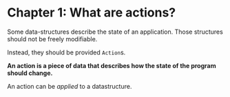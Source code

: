 # Chapter 1: What are actions?

Some data-structures describe the state of an application. Those structures should not be freely modifiable. 

Instead, they should be provided `Action`s.

**An action is a piece of data that describes how the state of the program should change.**

An action can be *applied* to a datastructure.